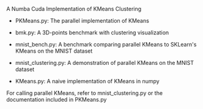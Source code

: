 A Numba Cuda Implementation of KMeans Clustering

- PKMeans.py: The parallel implementation of KMeans

- bmk.py: A 3D-points benchmark with clustering visualization

- mnist_bench.py: A benchmark comparing parallel KMeans to SKLearn's KMeans on the MNIST dataset

- mnist_clustering.py: A demonstration of parallel KMeans on the MNIST dataset

- KMeans.py: A naive implementation of KMeans in numpy


For calling parallel KMeans, refer to mnist_clustering.py or the documentation included in PKMeans.py
